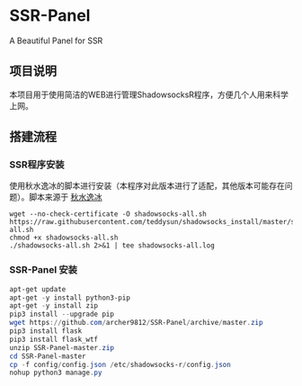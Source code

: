 # SSR-Panel
A Beautiful Panel for SSR

## 项目说明 ##
本项目用于使用简洁的WEB进行管理ShadowsocksR程序，方便几个人用来科学上网。

## 搭建流程 ##
### SSR程序安装 ###
使用秋水逸冰的脚本进行安装（本程序对此版本进行了适配，其他版本可能存在问题）。脚本来源于 [秋水逸冰](https://teddysun.com/486.html)
```Shell
wget --no-check-certificate -O shadowsocks-all.sh https://raw.githubusercontent.com/teddysun/shadowsocks_install/master/shadowsocks-all.sh
chmod +x shadowsocks-all.sh
./shadowsocks-all.sh 2>&1 | tee shadowsocks-all.log
```
### SSR-Panel 安装 ###
```PowerShell
apt-get update
apt-get -y install python3-pip
apt-get -y install zip
pip3 install --upgrade pip
wget https://github.com/archer9812/SSR-Panel/archive/master.zip
pip3 install flask
pip3 install flask_wtf
unzip SSR-Panel-master.zip
cd SSR-Panel-master
cp -f config/config.json /etc/shadowsocks-r/config.json
nohup python3 manage.py
```

